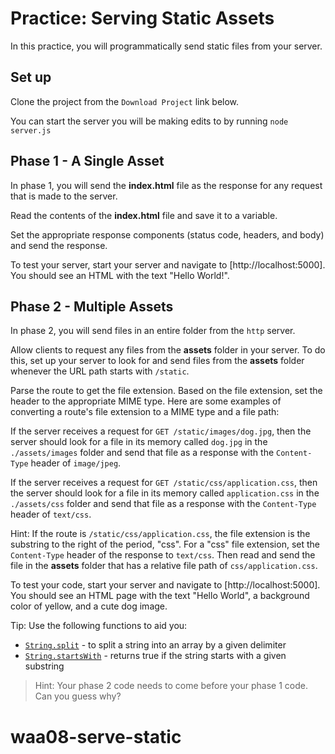 # Practice: Serving Static Assets

In this practice, you will programmatically send static files from your server.

## Set up

Clone the project from the `Download Project` link below.

You can start the server you will be making edits to by running `node server.js`

## Phase 1 - A Single Asset

In phase 1, you will send the **index.html** file as the response for any
request that is made to the server.

Read the contents of the **index.html** file and save it to a variable.

Set the appropriate response components (status code, headers, and body) and
send the response.

To test your server, start your server and navigate to [http://localhost:5000].
You should see an HTML with the text "Hello World!".

## Phase 2 - Multiple Assets

In phase 2, you will send files in an entire folder from the `http` server.

Allow clients to request any files from the **assets** folder in your server. To
do this, set up your server to look for and send files from the **assets**
folder whenever the URL path starts with `/static`.

Parse the route to get the file extension. Based on the file extension, set the
header to the appropriate MIME type. Here are some examples of converting a
route's file extension to a MIME type and a file path:

If the server receives a request for `GET /static/images/dog.jpg`,
then the server should look for a file in its memory called `dog.jpg` in the
`./assets/images` folder and send that file as a response with the
`Content-Type` header of `image/jpeg`.

If the server receives a request for `GET /static/css/application.css`,
then the server should look for a file in its memory called `application.css` in
the `./assets/css` folder and send that file as a response with the
`Content-Type` header of `text/css`.

Hint: If the route is `/static/css/application.css`, the file extension is the
substring to the right of the period, "css". For a "css" file extension, set
the `Content-Type` header of the response to `text/css`. Then read and send the
file in the __assets__ folder that has a relative file path of
`css/application.css`.

To test your code, start your server and navigate to [http://localhost:5000].
You should see an HTML page with the text "Hello World", a background color of
yellow, and a cute dog image.

Tip: Use the following functions to aid you:

- [`String.split`] - to split a string into an array by a given delimiter
- [`String.startsWith`] - returns true if the string starts with a given
  substring

> Hint: Your phase 2 code needs to come before your phase 1 code. Can you guess
> why?

[`String.split`]: https://developer.mozilla.org/en-US/docs/Web/JavaScript/Reference/Global_Objects/String/split
[`String.startsWith`]: https://developer.mozilla.org/en-US/docs/Web/JavaScript/Reference/Global_Objects/String/startsWith
# waa08-serve-static
